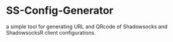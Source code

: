 # SS-Config-Generator
a simple tool for generating URL and QRcode of Shadowsocks and ShadowsocksR client configurations.
